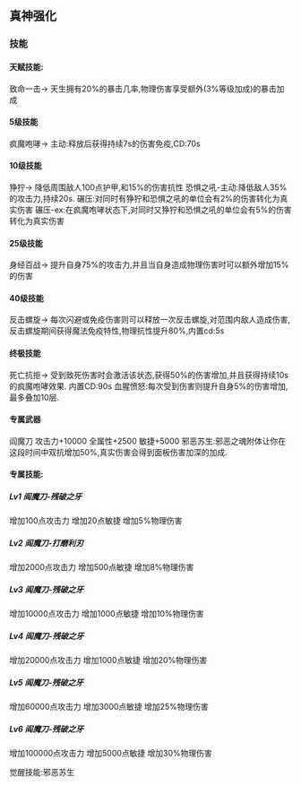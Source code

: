 ## 真神强化
### 技能

#### 天赋技能:
致命一击->
天生拥有20%的暴击几率,物理伤害享受额外(3%等级加成)的暴击加成

#### 5级技能
疯魔咆哮->
主动:释放后获得持续7s的伤害免疫,CD:70s

#### 10级技能
狰狞->
降低周围敌人100点护甲,和15%的伤害抗性
恐惧之吼-主动:降低敌人35%的攻击力,持续20s.
碾压:对同时有狰狞和恐惧之吼的单位会有2%的伤害转化为真实伤害
碾压-ex:在疯魔咆哮状态下,对同时又狰狞和恐惧之吼的单位会有5%的伤害转化为真实伤害

#### 25级技能
身经百战->
提升自身75%的攻击力,并且当自身造成物理伤害时可以额外增加15%的伤害

#### 40级技能
反击螺旋->
每次闪避或免疫伤害则可以释放一次反击螺旋,对范围内敌人造成伤害,反击螺旋期间获得魔法免疫特性,物理抗性提升80%,内置cd:5s

#### 终极技能
死亡抗拒->
受到致死伤害时会激活该状态,获得50%的伤害增加,并且获得持续10s的疯魔咆哮效果.
内置CD:90s
血腥愤怒:每次受到伤害则提升自身5%的伤害增加,最多叠加10层.


#### 专属武器
阎魔刀
攻击力+10000
全属性+2500
敏捷+5000
邪恶苏生:邪恶之魂附体让你在这段时间中双抗增加50%,真实伤害会得到面板伤害加深的加成.


#### 专属技能:
##### Lv1 阎魔刀-残破之牙
增加100点攻击力
增加20点敏捷
增加5%物理伤害

##### Lv2 阎魔刀-打磨利刃
增加2000点攻击力
增加500点敏捷
增加8%物理伤害

##### Lv3 阎魔刀-残破之牙
增加10000点攻击力
增加1000点敏捷
增加10%物理伤害

##### Lv4 阎魔刀-残破之牙
增加20000点攻击力
增加1000点敏捷
增加20%物理伤害

##### Lv5 阎魔刀-残破之牙
增加60000点攻击力
增加3000点敏捷
增加25%物理伤害

##### Lv6 阎魔刀-残破之牙
增加100000点攻击力
增加5000点敏捷
增加30%物理伤害

觉醒技能:邪恶苏生